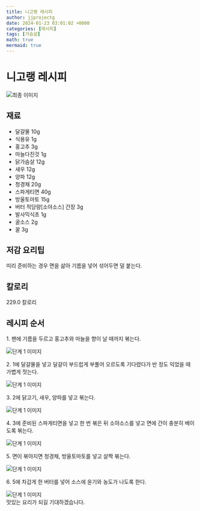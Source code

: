 ```yaml
---
title: 니고랭 레시피
author: jjprojectg
date: 2024-01-23 03:01:02 +0000
categories: [레시피]
tags: [가슴살]
math: true
mermaid: true
---
```

<meta name="og:type" content="website"/>
<meta charset="UTF-8"/>
<div class="header">
  <h1>니고랭 레시피</h1>
</div>

<div class="container my-4">
  <div class="row">
    <div class="col-12 col-md-6">
      <div class="recipe-image">
        <img src="http://www.foodsafetykorea.go.kr/uploadimg/20141117/20141117053747_1416213467375.jpg" class="step-image" alt="최종 이미지"/>
      </div>
    </div>
    <div class="col-12 col-md-6">
      <div class="ingredients">
        <h2>재료</h2>
        <ul class="card">
          <li> 달걀물 10g </li>
          <li>  식용유 1g </li>
          <li>  홍고추 3g </li>
          <li>  마늘다진것 1g </li>
          <li>  닭가슴살 12g </li>
          <li>  새우 12g </li>
          <li>  양파 12g </li>
          <li>  청경채 20g </li>
          <li>  스파게티면 40g </li>
          <li>  방울토마토 15g </li>
          <li>  버터 적당량[소야소스] 간장 3g </li>
          <li>  발사믹식초 1g </li>
          <li>  굴소스 2g </li>
          <li>  꿀 3g </li>
</ul>
      </div>
    </div>
    <div class="col-12 col-md-6">
      <div class="ingredients">
        <h2>저감 요리팁</h2>
        <div class="card"> 
          <p>
            미리 준비하는 경우 면을 삶아 기름을 넣어 섞어두면 덜 붙는다.
          </p>
        </div>
      </div>
      <div class="ingredients">
        <h2>칼로리</h2>
        <div class="card"> 
          <p>
            229.0 칼로리
          </p>
        </div>
      </div>
    </div>
  </div>

  <h2 class="my-4">레시피 순서</h2>
  <div class="card recipe-card">
    <div class="card-body recipe-step">
      <p class="card-text step-description">1. 팬에 기름을 두르고 홍고추와 마늘을 향이 날 때까지 볶는다.</p>
      <img src="http://www.foodsafetykorea.go.kr/uploadimg/cook/1010-1.jpg" alt="단계 1 이미지" class="step-image"/>
    </div>
  </div>
  <div class="card recipe-card">
    <div class="card-body recipe-step">
      <p class="card-text step-description">2. 1에 달걀물을 넣고 달걀이 부드럽게 부풀어 오르도록 기다렸다가 반 정도 익었을 때 가볍게 젓는다.</p>
      <img src="http://www.foodsafetykorea.go.kr/uploadimg/cook/1010-2.jpg" alt="단계 1 이미지" class="step-image"/>
    </div>
  </div>
  <div class="card recipe-card">
    <div class="card-body recipe-step">
      <p class="card-text step-description">3. 2에 닭고기, 새우, 양파를 넣고 볶는다.</p>
      <img src="http://www.foodsafetykorea.go.kr/uploadimg/cook/1010-3.jpg" alt="단계 1 이미지" class="step-image"/>
    </div>
  </div>
  <div class="card recipe-card">
    <div class="card-body recipe-step">
      <p class="card-text step-description">4. 3에 준비된 스파게티면을 넣고 한 번 볶은 뒤 소야소스를 넣고 면에 간이 충분히 베이도록 볶는다.</p>
      <img src="http://www.foodsafetykorea.go.kr/uploadimg/cook/1010-4.jpg" alt="단계 1 이미지" class="step-image"/>
    </div>
  </div>
  <div class="card recipe-card">
    <div class="card-body recipe-step">
      <p class="card-text step-description">5. 면이 볶아지면 청경채, 방울토마토를 넣고 살짝 볶는다.</p>
      <img src="http://www.foodsafetykorea.go.kr/uploadimg/cook/1010-5.jpg" alt="단계 1 이미지" class="step-image"/>
    </div>
  </div>
  <div class="card recipe-card">
    <div class="card-body recipe-step">
      <p class="card-text step-description">6. 5에 차갑게 한 버터를 넣어 소스에 윤기와 농도가 나도록 한다.</p>
      <img src="http://www.foodsafetykorea.go.kr/uploadimg/cook/1010-6.jpg" alt="단계 1 이미지" class="step-image"/>
    </div>
  </div>

</div>
맛있는 요리가 되길 기대하겠습니다.
